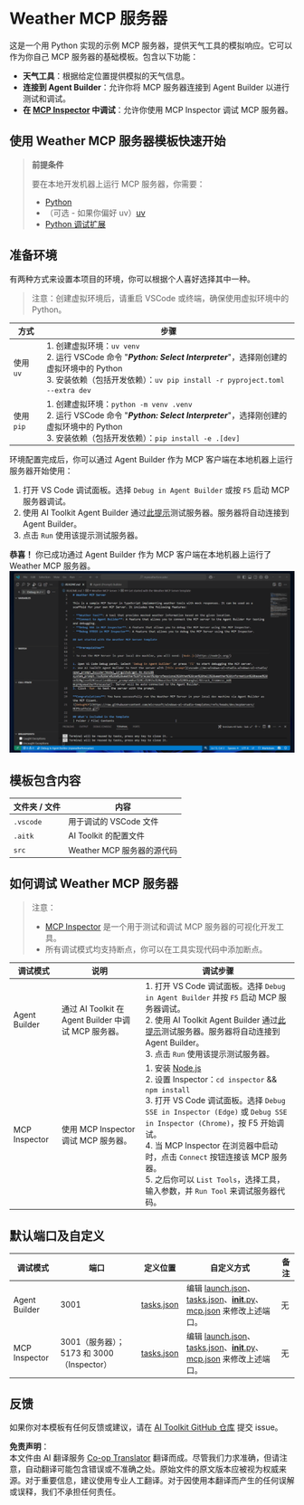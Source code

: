 <!--
CO_OP_TRANSLATOR_METADATA:
{
  "original_hash": "999c5e7623c1e2d5e5a07c2feb39eb67",
  "translation_date": "2025-06-10T06:23:46+00:00",
  "source_file": "10-StreamliningAIWorkflowsBuildingAnMCPServerWithAIToolkit/lab3/code/weather_mcp/README.md",
  "language_code": "zh"
}
-->
# Weather MCP 服务器

这是一个用 Python 实现的示例 MCP 服务器，提供天气工具的模拟响应。它可以作为你自己 MCP 服务器的基础模板。包含以下功能：

- **天气工具**：根据给定位置提供模拟的天气信息。
- **连接到 Agent Builder**：允许你将 MCP 服务器连接到 Agent Builder 以进行测试和调试。
- **在 [MCP Inspector](https://github.com/modelcontextprotocol/inspector) 中调试**：允许你使用 MCP Inspector 调试 MCP 服务器。

## 使用 Weather MCP 服务器模板快速开始

> **前提条件**
>
> 要在本地开发机器上运行 MCP 服务器，你需要：
>
> - [Python](https://www.python.org/)
> - （可选 - 如果你偏好 uv）[uv](https://github.com/astral-sh/uv)
> - [Python 调试扩展](https://marketplace.visualstudio.com/items?itemName=ms-python.debugpy)

## 准备环境

有两种方式来设置本项目的环境，你可以根据个人喜好选择其中一种。

> 注意：创建虚拟环境后，请重启 VSCode 或终端，确保使用虚拟环境中的 Python。

| 方式 | 步骤 |
| -------- | ----- |
| 使用 `uv` | 1. 创建虚拟环境：`uv venv` <br>2. 运行 VSCode 命令 "***Python: Select Interpreter***"，选择刚创建的虚拟环境中的 Python <br>3. 安装依赖（包括开发依赖）：`uv pip install -r pyproject.toml --extra dev` |
| 使用 `pip` | 1. 创建虚拟环境：`python -m venv .venv` <br>2. 运行 VSCode 命令 "***Python: Select Interpreter***"，选择刚创建的虚拟环境中的 Python <br>3. 安装依赖（包括开发依赖）：`pip install -e .[dev]` |

环境配置完成后，你可以通过 Agent Builder 作为 MCP 客户端在本地机器上运行服务器开始使用：
1. 打开 VS Code 调试面板。选择 `Debug in Agent Builder` 或按 `F5` 启动 MCP 服务器调试。
2. 使用 AI Toolkit Agent Builder 通过[此提示](../../../../../../../../../../../open_prompt_builder)测试服务器。服务器将自动连接到 Agent Builder。
3. 点击 `Run` 使用该提示测试服务器。

**恭喜！** 你已成功通过 Agent Builder 作为 MCP 客户端在本地机器上运行了 Weather MCP 服务器。  
![DebugMCP](https://raw.githubusercontent.com/microsoft/windows-ai-studio-templates/refs/heads/dev/mcpServers/mcp_debug.gif)

## 模板包含内容

| 文件夹 / 文件 | 内容 |
| ------------ | -------------------------------------------- |
| `.vscode`    | 用于调试的 VSCode 文件                   |
| `.aitk`      | AI Toolkit 的配置文件                |
| `src`        | Weather MCP 服务器的源代码           |

## 如何调试 Weather MCP 服务器

> 注意：
> - [MCP Inspector](https://github.com/modelcontextprotocol/inspector) 是一个用于测试和调试 MCP 服务器的可视化开发工具。
> - 所有调试模式均支持断点，你可以在工具实现代码中添加断点。

| 调试模式 | 说明 | 调试步骤 |
| ---------- | ----------- | --------------- |
| Agent Builder | 通过 AI Toolkit 在 Agent Builder 中调试 MCP 服务器。 | 1. 打开 VS Code 调试面板。选择 `Debug in Agent Builder` 并按 `F5` 启动 MCP 服务器调试。<br>2. 使用 AI Toolkit Agent Builder 通过[此提示](../../../../../../../../../../../open_prompt_builder)测试服务器。服务器将自动连接到 Agent Builder。<br>3. 点击 `Run` 使用该提示测试服务器。 |
| MCP Inspector | 使用 MCP Inspector 调试 MCP 服务器。 | 1. 安装 [Node.js](https://nodejs.org/)<br> 2. 设置 Inspector：`cd inspector` && `npm install` <br> 3. 打开 VS Code 调试面板。选择 `Debug SSE in Inspector (Edge)` 或 `Debug SSE in Inspector (Chrome)`，按 F5 开始调试。<br> 4. 当 MCP Inspector 在浏览器中启动时，点击 `Connect` 按钮连接该 MCP 服务器。<br> 5. 之后你可以 `List Tools`，选择工具，输入参数，并 `Run Tool` 来调试服务器代码。<br> |

## 默认端口及自定义

| 调试模式 | 端口 | 定义位置 | 自定义方式 | 备注 |
| ---------- | ----- | ------------ | -------------- |-------------- |
| Agent Builder | 3001 | [tasks.json](../../../../../../10-StreamliningAIWorkflowsBuildingAnMCPServerWithAIToolkit/lab3/code/weather_mcp/.vscode/tasks.json) | 编辑 [launch.json](../../../../../../10-StreamliningAIWorkflowsBuildingAnMCPServerWithAIToolkit/lab3/code/weather_mcp/.vscode/launch.json)、[tasks.json](../../../../../../10-StreamliningAIWorkflowsBuildingAnMCPServerWithAIToolkit/lab3/code/weather_mcp/.vscode/tasks.json)、[__init__.py](../../../../../../10-StreamliningAIWorkflowsBuildingAnMCPServerWithAIToolkit/lab3/code/weather_mcp/src/__init__.py)、[mcp.json](../../../../../../10-StreamliningAIWorkflowsBuildingAnMCPServerWithAIToolkit/lab3/code/weather_mcp/.aitk/mcp.json) 来修改上述端口。 | 无 |
| MCP Inspector | 3001（服务器）；5173 和 3000（Inspector） | [tasks.json](../../../../../../10-StreamliningAIWorkflowsBuildingAnMCPServerWithAIToolkit/lab3/code/weather_mcp/.vscode/tasks.json) | 编辑 [launch.json](../../../../../../10-StreamliningAIWorkflowsBuildingAnMCPServerWithAIToolkit/lab3/code/weather_mcp/.vscode/launch.json)、[tasks.json](../../../../../../10-StreamliningAIWorkflowsBuildingAnMCPServerWithAIToolkit/lab3/code/weather_mcp/.vscode/tasks.json)、[__init__.py](../../../../../../10-StreamliningAIWorkflowsBuildingAnMCPServerWithAIToolkit/lab3/code/weather_mcp/src/__init__.py)、[mcp.json](../../../../../../10-StreamliningAIWorkflowsBuildingAnMCPServerWithAIToolkit/lab3/code/weather_mcp/.aitk/mcp.json) 来修改上述端口。 | 无 |

## 反馈

如果你对本模板有任何反馈或建议，请在 [AI Toolkit GitHub 仓库](https://github.com/microsoft/vscode-ai-toolkit/issues) 提交 issue。

**免责声明**：  
本文件由 AI 翻译服务 [Co-op Translator](https://github.com/Azure/co-op-translator) 翻译而成。尽管我们力求准确，但请注意，自动翻译可能包含错误或不准确之处。原始文件的原文版本应被视为权威来源。对于重要信息，建议使用专业人工翻译。对于因使用本翻译而产生的任何误解或误释，我们不承担任何责任。